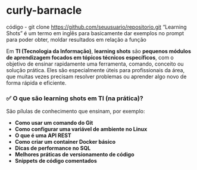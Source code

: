 # curly-barnacle
código - git clone https://github.com/seuusuario/repositorio.git
“Learning Shots” é um termo em inglês para basicamente dar exemplos no prompt para poder obter, moldar resultados em relação a função

Em **TI (Tecnologia da Informação)**, **learning shots** são **pequenos módulos de aprendizagem focados em tópicos técnicos específicos**, com o objetivo de ensinar rapidamente uma ferramenta, comando, conceito ou solução prática. Eles são especialmente úteis para profissionais da área, que muitas vezes precisam resolver problemas ou aprender algo novo de forma rápida e eficiente.


### ✅ **O que são learning shots em TI (na prática)?**

São pílulas de conhecimento que ensinam, por exemplo:

- **Como usar um comando do Git**
- **Como configurar uma variável de ambiente no Linux**
- **O que é uma API REST**
- **Como criar um container Docker básico**
- **Dicas de performance no SQL**
- **Melhores práticas de versionamento de código**
- **Snippets de código comentados**
